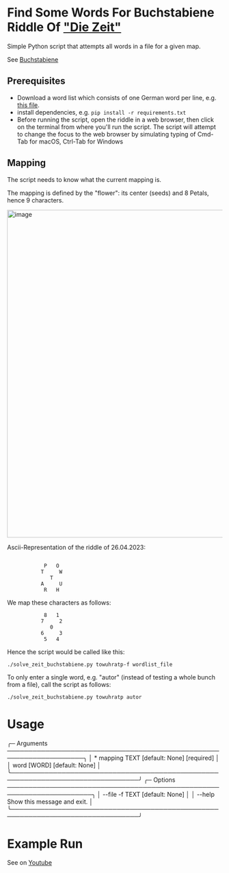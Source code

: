# Find Some Words For Buchstabiene Riddle Of ["Die Zeit"](https://zeit.de)

Simple Python script that attempts all words in a file for a given map.

See [Buchstabiene](https://spiele.zeit.de/buchstabiene/)

## Prerequisites
- Download a word list which consists of one German word per line, e.g. [this file](https://gist.github.com/MarvinJWendt/2f4f4154b8ae218600eb091a5706b5f4).
- install dependencies, e.g. `pip install -r requirements.txt`
- Before running the script, open the riddle in a web browser, then click on
	the terminal from where you'll run the script.  The script will attempt to
	change the focus to the web browser by simulating typing of Cmd-Tab for macOS,
	Ctrl-Tab for Windows

## Mapping

The script needs to know what the current mapping is.

The mapping is defined by the "flower": its center (seeds) and 8 Petals, hence 9 characters.

<img width="764" alt="image" src="https://github.com/bwagner/solve_zeit_buchstabiene/assets/447049/90cfd0b6-73ae-4921-9407-a4c79bbc72be">


Ascii-Representation of the riddle of 26.04.2023:

```

            P   O
           T     W
              T
           A     U
            R   H

```
We map these characters as follows:

```
            8   1
           7     2
              0
           6     3
            5   4

```

Hence the script would be called like this:

`./solve_zeit_buchstabiene.py towuhratp-f wordlist_file`

To only enter a single word, e.g. "autor" (instead of testing a whole bunch from a file), call the script as follows:

`./solve_zeit_buchstabiene.py towuhratp autor`

# Usage
╭─ Arguments ────────────────────────────────────────────────────────────────────╮
│ *    mapping      TEXT    [default: None] [required]                           │
│      word         [WORD]  [default: None]                                      │
╰────────────────────────────────────────────────────────────────────────────────╯
╭─ Options ──────────────────────────────────────────────────────────────────────╮
│ --file  -f      TEXT  [default: None]                                          │
│ --help                Show this message and exit.                              │
╰────────────────────────────────────────────────────────────────────────────────╯


# Example Run
See on [Youtube](https://youtu.be/O0rWH5hdgx0)
